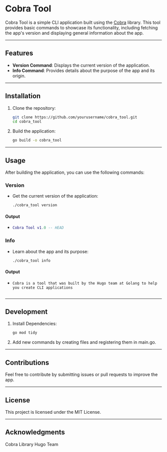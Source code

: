 # Cobra Tool

Cobra Tool is a simple CLI application built using the [Cobra](https://github.com/spf13/cobra) library. This tool provides basic commands to showcase its functionality, including fetching the app's version and displaying general information about the app.

---

## Features

- **Version Command**: Displays the current version of the application.
- **Info Command**: Provides details about the purpose of the app and its origin.

---

## Installation

1. Clone the repository:

   ```bash
   git clone https://github.com/yourusername/cobra_tool.git
   cd cobra_tool
2. Build the application:

   ```bash
   go build -o cobra_tool

---

## Usage

After building the application, you can use the following commands:

### Version

- Get the current version of the application:

   ```bash
   ./cobra_tool version
   
#### Output 

-  ```lua
   Cobra Tool v1.0 -- HEAD


### Info

- Learn about the app and its purpose:

   ```bash
   ./cobra_tool info
   
#### Output 

-  ```vbnet
   Cobra is a tool that was built by the Hugo team at Golang to help you create CLI applications


---

## Development

1. Install Dependencies:

   ```bash
   go mod tidy

2. Add new commands by creating files and registering them in main.go.


---

## Contributions

Feel free to contribute by submitting issues or pull requests to improve the app.

---

## License
This project is licensed under the MIT License.

---

## Acknowledgments
Cobra Library
Hugo Team